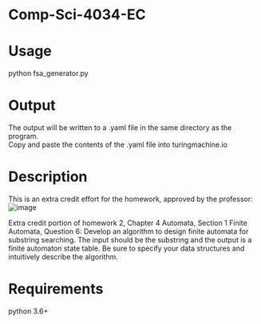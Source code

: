 # Comp-Sci-4034-EC

# Usage

python fsa_generator.py

# Output
The output will be written to a .yaml file in the same directory as the program.  
Copy and paste the contents of the .yaml file into turingmachine.io

# Description

This is an extra credit effort for the homework, approved by the professor:
![image](https://user-images.githubusercontent.com/26730202/232341282-4b96cc40-ae15-46ef-a1fa-39008007c1c5.png)


Extra credit portion of homework 2, Chapter 4 Automata, Section 1 Finite Automata, Question 6:
Develop an algorithm to design finite automata for substring searching.
The input should be the substring and the output is a finite automaton state
table. Be sure to specify your data structures and intuitively describe the
algorithm.

# Requirements
python 3.6+
